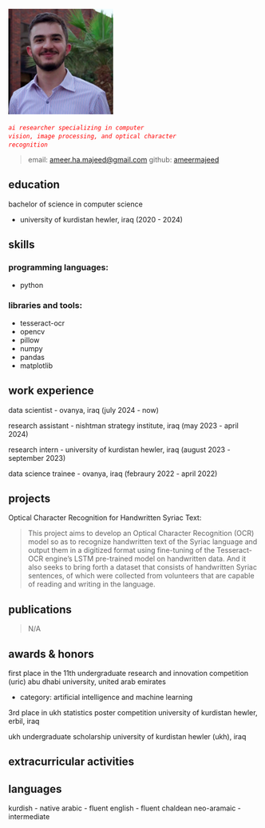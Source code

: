 ![picture of me](image.png)

_<code style="color : red">ai researcher specializing in computer vision, image processing, and optical character recognition</code>_

> email: [ameer.ha.majeed@gmail.com](ameer.ha.majeed@gmail.com)
> github: [ameermajeed](https://github.com/ameermajeed)

## education
bachelor of science in computer science 
- university of kurdistan hewler, iraq (2020 - 2024)

## skills
### programming languages:
* python

### libraries and tools:
* tesseract-ocr
* opencv
* pillow
* numpy
* pandas
* matplotlib

## work experience
data scientist - ovanya, iraq (july 2024 - now)

research assistant - nishtman strategy institute, iraq (may 2023 - april 2024)

research intern - university of kurdistan hewler, iraq (august 2023 - september 2023)

data science trainee - ovanya, iraq (febraury 2022 - april 2022)

## projects
Optical Character Recognition for Handwritten Syriac Text: 
> This project aims to develop an Optical Character Recognition (OCR) model so as to recognize handwritten text of the Syriac language and output them in a digitized format using fine-tuning of the Tesseract-OCR engine’s LSTM pre-trained model on handwritten data. And it also seeks to bring forth a dataset that consists of handwritten Syriac sentences, of which were collected from volunteers that are capable of reading and writing in the language.

## publications
> N/A

## awards & honors
first place in the 11th undergraduate research and innovation competition (uric)
abu dhabi university, united arab emirates
* category: artificial intelligence and machine learning

3rd place in ukh statistics poster competition
university of kurdistan hewler, erbil, iraq

ukh undergraduate scholarship
university of kurdistan hewler (ukh), iraq

## extracurricular activities

## languages
kurdish - native
arabic - fluent
english - fluent
chaldean neo-aramaic - intermediate
